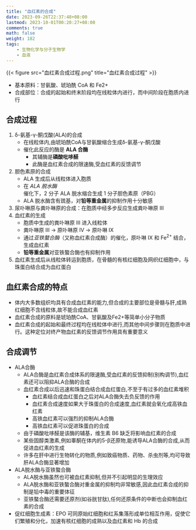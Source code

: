 ```yaml
---
title: "血红素的合成"
date: 2023-09-26T22:37:48+08:00
lastmod: 2023-10-01T00:20:27+08:00
comments: true
math: false
weight: 182
tags:
    - 生物化学与分子生物学
    - 血液
---
```


{{< figure src="血红素合成过程.png" title="血红素合成过程" >}}

- 基本原料：甘氨酸、琥珀酰 CoA 和 Fe2+
- 合成部位：合成的起始和终末阶段均在线粒体内进行，而中间阶段在胞质内进行

<!--more-->

## 合成过程

1. δ-氨基-γ-酮戊酸(ALA)的合成
    - 在线粒体内,由琥珀酰CoA与甘氨酸缩合生成δ-氨基-γ-酮戊酸
    - 催化此反应的酶是 **ALA 合酶**
        - 其辅酶是**磷酸吡哆醛**
        - 此酶是血红素合成的限速酶,受血红素的反馈调节
2. 胆色素原的合成
    - ALA 生成后从线粒体进入胞质
    - 在 *ALA 脱水酶*催化下，2 分子 ALA 脱水缩合生成 1 分子胆色素原（PBG）
    - ALA 脱水酶含有巯基，对**铅等重金属**的抑制作用十分敏感
3. 尿卟啉原与粪卟啉原的合成：在胞质中经多步反应生成粪卟啉原 Ⅲ
4. 血红素的生成
    - 胞质中生成的粪卟啉原 Ⅲ 进入线粒体
    - 粪卟啉原 Ⅲ → 原卟啉原 Ⅳ → 原卟啉 Ⅸ
    - 通过*亚铁螯合酶*（又称血红素合成酶）的催化，原卟啉 Ⅸ 和 Fe<sup>2+</sup> 结合，生成血红素
    - **铅等重金属**对亚铁螯合酶也有抑制作用
5. 血红素生成后从线粒体转运到胞质，在骨髓的有核红细胞及网织红细胞中，与珠蛋白结合成为血红蛋白

## 血红素合成的特点

- 体内大多数组织均具有合成血红素的能力,但合成的主要部位是骨髓与肝,成熟红细胞不含线粒体,故不能合成血红素
- 血红素合成的原料是琥珀酰CoA、甘氨酸及Fe2+等简单小分子物质
- 血红素合成的起始和最终过程均在线粒体中进行,而其他中间步骤则在胞质中进行。这种定位对终产物血红素的反馈调节作用具有重要意义

## 合成调节

- ALA合酶
    - ALA合酶是血红素合成体系的限速酶,受血红素的反馈抑制(别构调节),血红素还可以阻抑ALA合酶的合成
    - 血红素合成以后迅速和珠蛋白结合成血红蛋白,不至于有过多的血红素堆积
        - 血红素结合成血红蛋白之后对ALA合酶失去负反馈的作用
        - 血红素合成速度如果大于珠蛋白的合成速度,血红素就会氧化成高铁血红素
        - 高铁血红素可以强烈的抑制ALA合酶
        - 高铁血红素可以促进珠蛋白的合成
    - 由于磷酸吡哆醛是该酶的辅基，维生素 B6 缺乏将影响血红素的合成
    - 某些固醇类激素,例如睾酮在体内的5-β还原物,能诱导ALA合酶的合成,从而促进血红素的生成
    - 许多在肝中进行生物转化的物质,例如致癌物质、药物、杀虫剂等,均可导致肝ALA合酶显著增加
- ALA脱水酶与亚铁螯合酶
    - ALA脱水酶虽然也可被血红素抑制,但并不引起明显的生理效应
    - ALA脱水酶和亚铁螯合酶对重金属的抑制均非常敏感,因此血红素合成的抑制是铅中毒的重要体征
    - 亚铁螯合酶还需要还原剂(如谷胱甘肽),任何还原条件的中断也会抑制血红素的合成
- 促红细胞生成素：EPO 可同原始红细胞和红系集落形成单位相互作用，促使它们繁殖和分化，加速有核红细胞的成熟以及血红素和 Hb 的合成

